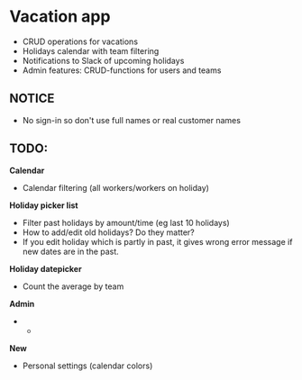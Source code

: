 # Vacation app

* CRUD operations for vacations
* Holidays calendar with team filtering
* Notifications to Slack of upcoming holidays
* Admin features: CRUD-functions for users and teams

## NOTICE
* No sign-in so don't use full names or real customer names

## TODO:
**Calendar**

* Calendar filtering (all workers/workers on holiday)

**Holiday picker list**

* Filter past holidays by amount/time (eg last 10 holidays)
* How to add/edit old holidays? Do they matter?
* If you edit holiday which is partly in past, it gives wrong error message if new dates are in the past.

**Holiday datepicker**

* Count the average by team

**Admin**

* -

**New**

* Personal settings (calendar colors)